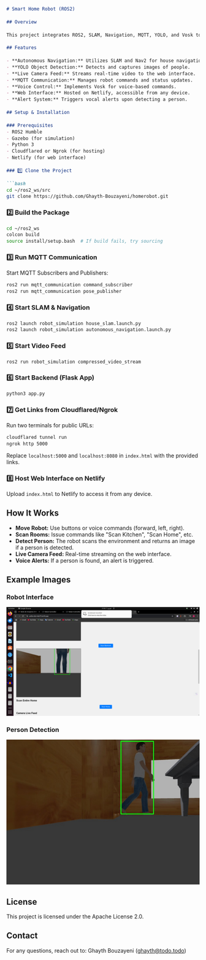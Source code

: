 

```markdown
# Smart Home Robot (ROS2)

## Overview

This project integrates ROS2, SLAM, Navigation, MQTT, YOLO, and Vosk to control a robot in a home environment. The robot can detect people, provide live camera feeds, and be controlled via voice commands or a web interface.

## Features

- **Autonomous Navigation:** Utilizes SLAM and Nav2 for house navigation.
- **YOLO Object Detection:** Detects and captures images of people.
- **Live Camera Feed:** Streams real-time video to the web interface.
- **MQTT Communication:** Manages robot commands and status updates.
- **Voice Control:** Implements Vosk for voice-based commands.
- **Web Interface:** Hosted on Netlify, accessible from any device.
- **Alert System:** Triggers vocal alerts upon detecting a person.

## Setup & Installation

### Prerequisites
- ROS2 Humble
- Gazebo (for simulation)
- Python 3
- Cloudflared or Ngrok (for hosting)
- Netlify (for web interface)

### 1️⃣ Clone the Project

```bash
cd ~/ros2_ws/src
git clone https://github.com/Ghayth-Bouzayeni/homerobot.git
```

### 2️⃣ Build the Package

```bash
cd ~/ros2_ws
colcon build
source install/setup.bash  # If build fails, try sourcing
```

### 3️⃣ Run MQTT Communication

Start MQTT Subscribers and Publishers:

```bash
ros2 run mqtt_communication command_subscriber
ros2 run mqtt_communication pose_publisher
```

### 4️⃣ Start SLAM & Navigation

```bash
ros2 launch robot_simulation house_slam.launch.py
ros2 launch robot_simulation autonomous_navigation.launch.py
```

### 5️⃣ Start Video Feed

```bash
ros2 run robot_simulation compressed_video_stream
```

### 6️⃣ Start Backend (Flask App)

```bash
python3 app.py
```

### 7️⃣ Get Links from Cloudflared/Ngrok

Run two terminals for public URLs:

```bash
cloudflared tunnel run
ngrok http 5000
```

Replace `localhost:5000` and `localhost:8080` in `index.html` with the provided links.

### 8️⃣ Host Web Interface on Netlify

Upload `index.html` to Netlify to access it from any device.

## How It Works

- **Move Robot:** Use buttons or voice commands (forward, left, right).
- **Scan Rooms:** Issue commands like "Scan Kitchen", "Scan Home", etc.
- **Detect Person:** The robot scans the environment and returns an image if a person is detected.
- **Live Camera Feed:** Real-time streaming on the web interface.
- **Voice Alerts:** If a person is found, an alert is triggered.

## Example Images

### Robot Interface
![Robot Interface](static\scanned_images\interface.png)


### Person Detection
![Person Detection](static\scanned_images\kitchen.jpg)

## License

This project is licensed under the Apache License 2.0.

## Contact

For any questions, reach out to: Ghayth Bouzayeni (ghayth@todo.todo)
```

